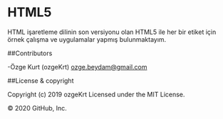 # HTML5

HTML işaretleme dilinin son versiyonu olan HTML5 ile her bir etiket için örnek çalışma ve uygulamalar yapmış bulunmaktayım.

##Contributors

-Özge Kurt (ozgeKrt) ozge.beydam@gmail.com

##License & copyright

Copyright (c) 2019 ozgeKrt Licensed under the MIT License.

© 2020 GitHub, Inc.
